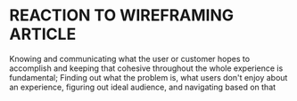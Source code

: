 # REACTION TO WIREFRAMING ARTICLE 

Knowing and communicating what the user or customer hopes to accomplish 
and keeping that cohesive throughout the whole experience is fundamental;
Finding out what the problem is, what users don't enjoy about an 
experience, figuring out ideal audience, and navigating based on that
